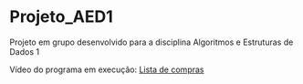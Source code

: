 # Projeto_AED1
Projeto em grupo desenvolvido para a disciplina Algoritmos e Estruturas de Dados 1 

Vídeo do programa em execução: 
[Lista de compras](https://drive.google.com/file/d/1bwHRSc83RPXyDM1nyk5pabn1tCSB8XP-/view)
